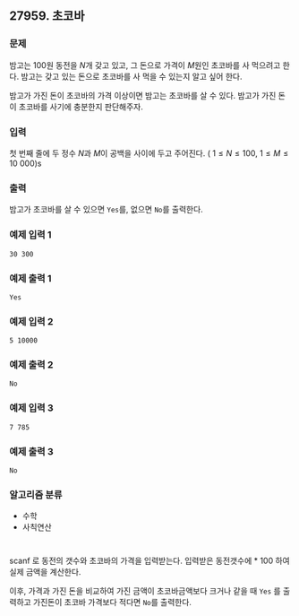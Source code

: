 ## 27959. 초코바

### 문제
밤고는 
$100$원 동전을 
$N$개 갖고 있고, 그 돈으로 가격이 
$M$원인 초코바를 사 먹으려고 한다. 밤고는 갖고 있는 돈으로 초코바를 사 먹을 수 있는지 알고 싶어 한다.

밤고가 가진 돈이 초코바의 가격 이상이면 밤고는 초코바를 살 수 있다. 밤고가 가진 돈이 초코바를 사기에 충분한지 판단해주자.

### 입력
첫 번째 줄에 두 정수 
$N$과 
$M$이 공백을 사이에 두고 주어진다. (
$1 \le N \le 100$, 
$1 \le M \le 10\ 000$)s

### 출력
밤고가 초코바를 살 수 있으면 `Yes`를, 없으면 `No`를 출력한다.

### 예제 입력 1
```
30 300
```

### 예제 출력 1
``` 
Yes
```

### 예제 입력 2
```
5 10000
```

### 예제 출력 2
``` 
No
```

### 예제 입력 3
```
7 785
```

### 예제 출력 3
``` 
No
```

### 알고리즘 분류
* 수학
* 사칙연산
  
#

scanf 로 동전의 갯수와 초코바의 가격을 입력받는다.
입력받은 동전갯수에 * 100 하여 실제 금액을 계산한다.

이후, 가격과 가진 돈을 비교하여 가진 금액이 초코바금액보다 크거나 같을 때 `Yes` 를 출력하고 가진돈이 초코바 가격보다 적다면 `No`를 출력한다.

